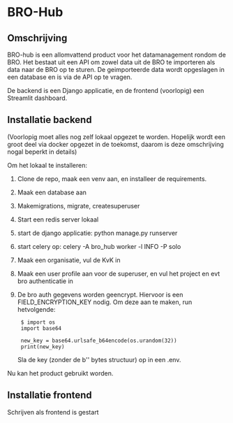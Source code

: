 # BRO-Hub

Omschrijving
------------

BRO-hub is een allomvattend product voor het datamanagement rondom de BRO. Het bestaat uit een API om zowel data uit de BRO te importeren als data naar de BRO op te sturen. De geimporteerde data wordt opgeslagen in een database en is via de API op te vragen.

De backend is een Django applicatie, en de frontend (voorlopig) een Streamlit dashboard.

Installatie backend
-----------------------

(Voorlopig moet alles nog zelf lokaal opgezet te worden. Hopelijk wordt een groot deel via docker opgezet in de toekomst, daarom is deze omschrijving nogal beperkt in details)

Om het lokaal te installeren:

1) Clone de repo, maak een venv aan, en installeer de requirements.

2) Maak een database aan

3) Makemigrations, migrate, createsuperuser

4) Start een redis server lokaal

5) start de django applicatie: python manage.py runserver

6) start celery op: celery -A bro_hub worker -l INFO -P solo

7) Maak een organisatie, vul de KvK in 

8) Maak een user profile aan voor de superuser, en vul het project en evt bro authenticatie in

9) De bro auth gegevens worden geencrypt. Hiervoor is een FIELD_ENCRYPTION_KEY nodig. Om deze aan te maken, run hetvolgende: 

        $ import os
        import base64
        
        new_key = base64.urlsafe_b64encode(os.urandom(32))
        print(new_key)

    Sla de key (zonder de b'' bytes structuur) op in een .env.


Nu kan het product gebruikt worden.

Installatie frontend
--------------------
Schrijven als frontend is gestart